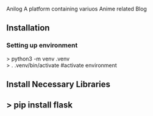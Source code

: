 Anilog
A platform containing variuos Anime related Blog
<h2>Installation</h2>
<h3>Setting up environment</h3>
> python3 -m venv .venv
<br>
> . .venv/bin/activate
#activate environment
<h2>Install Necessary Libraries<h2>
> pip install flask
